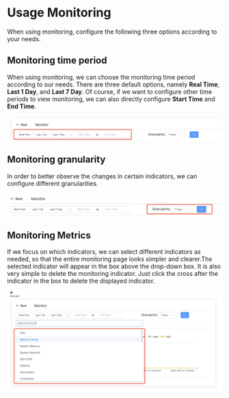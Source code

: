 # Usage Monitoring

When using monitoring, configure the following three options according to your needs.

## Monitoring time period

When using monitoring, we can choose the monitoring time period according to our needs. There are three default options, namely **Real Time**, **Last 1 Day**, and **Last 7 Day**. Of course, if we want to configure other time periods to view monitoring, we can also directly configure **Start Time** and **End Time**.

![image-20240621183326910](../images/06-Monitor/Monitoringtimeperiod.png)

## Monitoring granularity

In order to better observe the changes in certain indicators, we can configure different granularities.

![image-20240621183326910](../images/06-Monitor/granularity.png)

## Monitoring Metrics

If we focus on which indicators, we can select different indicators as needed, so that the entire monitoring page looks simpler and clearer.The selected indicator will appear in the box above the drop-down box. It is also very simple to delete the monitoring indicator. Just click the cross after the indicator in the box to delete the displayed indicator.

![image-20240621183326910](../images/06-Monitor/Metrics.png)